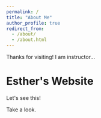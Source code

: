 ```yaml
---
permalink: /
title: "About Me"
author_profile: true
redirect_from: 
  - /about/
  - /about.html
---
```


Thanks for visiting! I am instructor...

Esther's Website
======
Let's see this!

Take a look.
